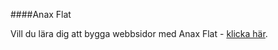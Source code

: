 ####Anax Flat

Vill du lära dig att bygga webbsidor med Anax Flat - [klicka här](http://dbwebb.se/kunskap/bygg-me-sida-med-anax-flat).
